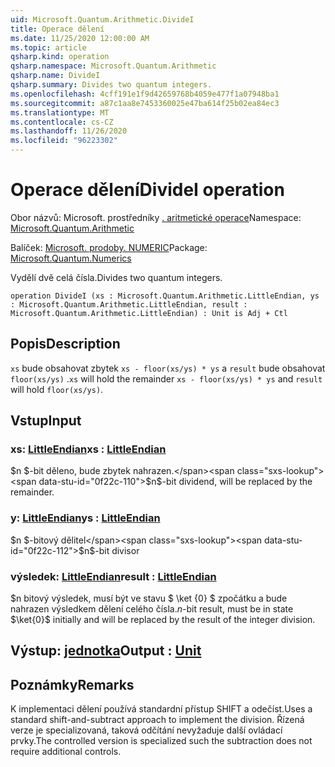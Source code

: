 ```yaml
---
uid: Microsoft.Quantum.Arithmetic.DivideI
title: Operace dělení
ms.date: 11/25/2020 12:00:00 AM
ms.topic: article
qsharp.kind: operation
qsharp.namespace: Microsoft.Quantum.Arithmetic
qsharp.name: DivideI
qsharp.summary: Divides two quantum integers.
ms.openlocfilehash: 4cff191e1f9d42659768b4059e477f1a07948ba1
ms.sourcegitcommit: a87c1aa8e7453360025e47ba614f25b02ea84ec3
ms.translationtype: MT
ms.contentlocale: cs-CZ
ms.lasthandoff: 11/26/2020
ms.locfileid: "96223302"
---
```

# <a name="dividei-operation"></a><span data-ttu-id="0f22c-102">Operace dělení</span><span class="sxs-lookup"><span data-stu-id="0f22c-102">DivideI operation</span></span>

<span data-ttu-id="0f22c-103">Obor názvů: Microsoft. prostředníky [. aritmetické operace](xref:Microsoft.Quantum.Arithmetic)</span><span class="sxs-lookup"><span data-stu-id="0f22c-103">Namespace: [Microsoft.Quantum.Arithmetic](xref:Microsoft.Quantum.Arithmetic)</span></span>

<span data-ttu-id="0f22c-104">Balíček: [Microsoft. prodoby. NUMERIC](https://nuget.org/packages/Microsoft.Quantum.Numerics)</span><span class="sxs-lookup"><span data-stu-id="0f22c-104">Package: [Microsoft.Quantum.Numerics](https://nuget.org/packages/Microsoft.Quantum.Numerics)</span></span>


<span data-ttu-id="0f22c-105">Vydělí dvě celá čísla.</span><span class="sxs-lookup"><span data-stu-id="0f22c-105">Divides two quantum integers.</span></span>

```qsharp
operation DivideI (xs : Microsoft.Quantum.Arithmetic.LittleEndian, ys : Microsoft.Quantum.Arithmetic.LittleEndian, result : Microsoft.Quantum.Arithmetic.LittleEndian) : Unit is Adj + Ctl
```


## <a name="description"></a><span data-ttu-id="0f22c-106">Popis</span><span class="sxs-lookup"><span data-stu-id="0f22c-106">Description</span></span>

<span data-ttu-id="0f22c-107">`xs` bude obsahovat zbytek `xs - floor(xs/ys) * ys` a `result` bude obsahovat `floor(xs/ys)` .</span><span class="sxs-lookup"><span data-stu-id="0f22c-107">`xs` will hold the remainder `xs - floor(xs/ys) * ys` and `result` will hold `floor(xs/ys)`.</span></span>

## <a name="input"></a><span data-ttu-id="0f22c-108">Vstup</span><span class="sxs-lookup"><span data-stu-id="0f22c-108">Input</span></span>

### <a name="xs--littleendian"></a><span data-ttu-id="0f22c-109">xs: [LittleEndian](xref:Microsoft.Quantum.Arithmetic.LittleEndian)</span><span class="sxs-lookup"><span data-stu-id="0f22c-109">xs : [LittleEndian](xref:Microsoft.Quantum.Arithmetic.LittleEndian)</span></span>

<span data-ttu-id="0f22c-110">$n $-bit děleno, bude zbytek nahrazen.</span><span class="sxs-lookup"><span data-stu-id="0f22c-110">$n$-bit dividend, will be replaced by the remainder.</span></span>


### <a name="ys--littleendian"></a><span data-ttu-id="0f22c-111">y: [LittleEndian](xref:Microsoft.Quantum.Arithmetic.LittleEndian)</span><span class="sxs-lookup"><span data-stu-id="0f22c-111">ys : [LittleEndian](xref:Microsoft.Quantum.Arithmetic.LittleEndian)</span></span>

<span data-ttu-id="0f22c-112">$n $-bitový dělitel</span><span class="sxs-lookup"><span data-stu-id="0f22c-112">$n$-bit divisor</span></span>


### <a name="result--littleendian"></a><span data-ttu-id="0f22c-113">výsledek: [LittleEndian](xref:Microsoft.Quantum.Arithmetic.LittleEndian)</span><span class="sxs-lookup"><span data-stu-id="0f22c-113">result : [LittleEndian](xref:Microsoft.Quantum.Arithmetic.LittleEndian)</span></span>

<span data-ttu-id="0f22c-114">$n bitový výsledek, musí být ve stavu $ \ket {0} $ zpočátku a bude nahrazen výsledkem dělení celého čísla.</span><span class="sxs-lookup"><span data-stu-id="0f22c-114">$n$-bit result, must be in state $\ket{0}$ initially and will be replaced by the result of the integer division.</span></span>



## <a name="output--unit"></a><span data-ttu-id="0f22c-115">Výstup: [jednotka](xref:microsoft.quantum.lang-ref.unit)</span><span class="sxs-lookup"><span data-stu-id="0f22c-115">Output : [Unit](xref:microsoft.quantum.lang-ref.unit)</span></span>



## <a name="remarks"></a><span data-ttu-id="0f22c-116">Poznámky</span><span class="sxs-lookup"><span data-stu-id="0f22c-116">Remarks</span></span>

<span data-ttu-id="0f22c-117">K implementaci dělení používá standardní přístup SHIFT a odečíst.</span><span class="sxs-lookup"><span data-stu-id="0f22c-117">Uses a standard shift-and-subtract approach to implement the division.</span></span>
<span data-ttu-id="0f22c-118">Řízená verze je specializovaná, taková odčítání nevyžaduje další ovládací prvky.</span><span class="sxs-lookup"><span data-stu-id="0f22c-118">The controlled version is specialized such the subtraction does not require additional controls.</span></span>